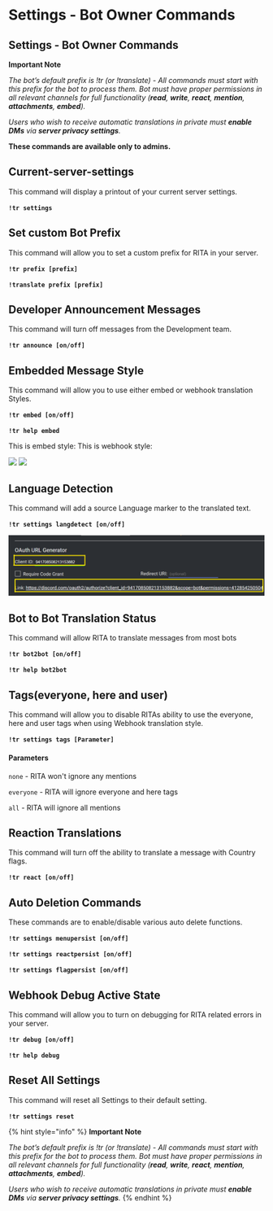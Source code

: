 # Settings - Bot Owner Commands

## Settings - Bot Owner Commands <a href="#page-title" id="page-title"></a>

**Important Note**

_The bot’s default prefix is !tr (or !translate) - All commands must start with this prefix for the bot to process them. Bot must have proper permissions in all relevant channels for full functionality (**read**, **write**, **react**, **mention**, **attachments**, **embed**)._

_Users who wish to receive automatic translations in private must **enable DMs** via **server privacy settings**._

**These commands are available only to admins.**

## Current-server-settings

This command will display a printout of your current server settings.

**`!tr settings`**

## Set custom Bot Prefix

This command will allow you to set a custom prefix for RITA in your server.

**`!tr prefix [prefix]`**

**`!translate prefix [prefix]`**

## Developer Announcement Messages

This command will turn off messages from the Development team.

**`!tr announce [on/off]`**

## Embedded Message Style

This command will allow you to use either embed or webhook translation Styles.

**`!tr embed [on/off]`**

**`!tr help embed`**

This is embed style: This is webhook style:

![](<../.gitbook/assets/image (3) (1).png>) ![](<../.gitbook/assets/image (1) (1).png>)

## Language Detection

This command will add a source Language marker to the translated text.

**`!tr settings langdetect [on/off]`**

![](<../.gitbook/assets/image (2) (1).png>)

## Bot to Bot Translation Status

This command will allow RITA to translate messages from most bots

**`!tr bot2bot [on/off]`**

**`!tr help bot2bot`**

## Tags(everyone, here and user)

This command will allow you to disable RITAs ability to use the everyone, here and user tags when using Webhook translation style.

**`!tr settings tags [Parameter]`**

#### Parameters

`none` - RITA won't ignore any mentions

`everyone` - RITA will ignore everyone and here tags

`all` - RITA will ignore all mentions

## Reaction Translations

This command will turn off the ability to translate a message with Country flags.

**`!tr react [on/off]`**

## Auto Deletion Commands

These commands are to enable/disable various auto delete functions.

**`!tr settings menupersist [on/off]`**

**`!tr settings reactpersist [on/off]`**

**`!tr settings flagpersist [on/off]`**

## Webhook Debug Active State

This command will allow you to turn on debugging for RITA related errors in your server.

**`!tr debug [on/off]`**

**`!tr help debug`**

## Reset All Settings

This command will reset all Settings to their default setting.

**`!tr settings reset`**

{% hint style="info" %}
**Important Note**

_The bot’s default prefix is !tr (or !translate) - All commands must start with this prefix for the bot to process them. Bot must have proper permissions in all relevant channels for full functionality (**read**, **write**, **react**, **mention**, **attachments**, **embed**)._

_Users who wish to receive automatic translations in private must **enable DMs** via **server privacy settings**._
{% endhint %}
